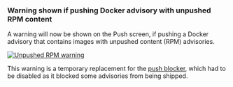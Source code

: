 ### Warning shown if pushing Docker advisory with unpushed RPM content

A warning will now be shown on the Push screen, if pushing a Docker advisory
that contains images with unpushed content (RPM) advisories.

[![Unpushed RPM warning](images/3.14.2/bz1418319_warning.png)](images/3.14.2/bz1418319_warning.png)

This warning is a temporary replacement for the [push blocker][Bug1371334],
which had to be disabled as it blocked some advisories from being shipped.

[Bug1371334]: https://bugzilla.redhat.com/show_bug.cgi?id=1371334
